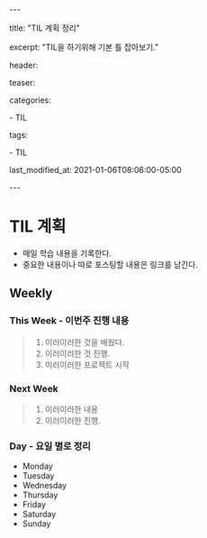\---

title: "TIL 계획 정리"

excerpt: "TIL을 하기위해 기본 틀 잡아보기."

header:

 teaser: 



categories:

 \- TIL

tags:

 \- TIL

last_modified_at: 2021-01-06T08:06:00-05:00

\---

# TIL 계획

- 매일 학습 내용을 기록한다.
- 중요한 내용이나 따로 포스팅할 내용은 링크를 남긴다.



## Weekly 



### This Week  - 이번주 진행 내용

>1. 이러이러한 것을 배웠다.
>2. 이러이러한 것 진행.
>3. 이러이러한 프로젝트 시작



### Next Week

>1. 이러이러한 내용
>2. 이러이러한 진행.



### Day  - 요일 별로 정리

- Monday
- Tuesday
- Wednesday
- Thursday
- Friday
- Saturday
- Sunday